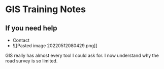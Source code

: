 # GIS Training Notes

## If you need help
- Contact
- ![[Pasted image 20220512080429.png]]


GIS really has almost every tool I could ask for. I now understand why the road survey is so limited. 

